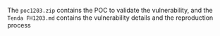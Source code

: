 The `poc1203.zip` contains the POC to validate the vulnerability, and the `Tenda FH1203.md` contains the vulnerability details and the reproduction process